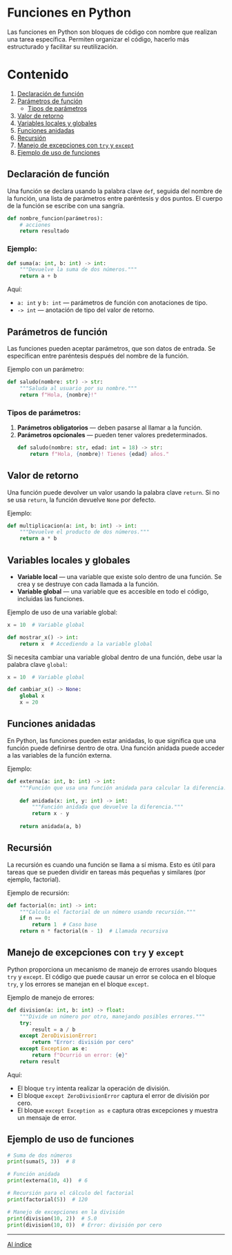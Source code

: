 # Funciones en Python

Las funciones en Python son bloques de código con nombre que realizan una tarea específica. Permiten organizar el código, hacerlo más estructurado y facilitar su reutilización.

# Contenido

1. [Declaración de función](#declaración-de-función)
2. [Parámetros de función](#parámetros-de-función)
   - [Tipos de parámetros](#tipos-de-parámetros)
3. [Valor de retorno](#valor-de-retorno)
4. [Variables locales y globales](#variables-locales-y-globales)
5. [Funciones anidadas](#funciones-anidadas)
6. [Recursión](#recursión)
7. [Manejo de excepciones con `try` y `except`](#manejo-de-excepciones-con-try-y-except)
8. [Ejemplo de uso de funciones](#ejemplo-de-uso-de-funciones)

## Declaración de función

Una función se declara usando la palabra clave `def`, seguida del nombre de la función, una lista de parámetros entre paréntesis y dos puntos. El cuerpo de la función se escribe con una sangría.

```python
def nombre_funcion(parámetros):
    # acciones
    return resultado
```

### Ejemplo:
```python
def suma(a: int, b: int) -> int:
    """Devuelve la suma de dos números."""
    return a + b
```

Aquí:
- `a: int` y `b: int` — parámetros de función con anotaciones de tipo.
- `-> int` — anotación de tipo del valor de retorno.

## Parámetros de función

Las funciones pueden aceptar parámetros, que son datos de entrada. Se especifican entre paréntesis después del nombre de la función.

Ejemplo con un parámetro:
```python
def saludo(nombre: str) -> str:
    """Saluda al usuario por su nombre."""
    return f"Hola, {nombre}!"
```

### Tipos de parámetros:
1. **Parámetros obligatorios** — deben pasarse al llamar a la función.
2. **Parámetros opcionales** — pueden tener valores predeterminados.
   ```python
   def saludo(nombre: str, edad: int = 18) -> str:
       return f"Hola, {nombre}! Tienes {edad} años."
   ```

## Valor de retorno

Una función puede devolver un valor usando la palabra clave `return`. Si no se usa `return`, la función devuelve `None` por defecto.

Ejemplo:
```python
def multiplicacion(a: int, b: int) -> int:
    """Devuelve el producto de dos números."""
    return a * b
```

## Variables locales y globales

- **Variable local** — una variable que existe solo dentro de una función. Se crea y se destruye con cada llamada a la función.
- **Variable global** — una variable que es accesible en todo el código, incluidas las funciones.

Ejemplo de uso de una variable global:
```python
x = 10  # Variable global

def mostrar_x() -> int:
    return x  # Accediendo a la variable global
```

Si necesita cambiar una variable global dentro de una función, debe usar la palabra clave `global`:
```python
x = 10  # Variable global

def cambiar_x() -> None:
    global x
    x = 20
```

## Funciones anidadas

En Python, las funciones pueden estar anidadas, lo que significa que una función puede definirse dentro de otra. Una función anidada puede acceder a las variables de la función externa.

Ejemplo:
```python
def externa(a: int, b: int) -> int:
    """Función que usa una función anidada para calcular la diferencia."""
    
    def anidada(x: int, y: int) -> int:
        """Función anidada que devuelve la diferencia."""
        return x - y
    
    return anidada(a, b)
```

## Recursión

La recursión es cuando una función se llama a sí misma. Esto es útil para tareas que se pueden dividir en tareas más pequeñas y similares (por ejemplo, factorial).

Ejemplo de recursión:
```python
def factorial(n: int) -> int:
    """Calcula el factorial de un número usando recursión."""
    if n == 0:
        return 1  # Caso base
    return n * factorial(n - 1)  # Llamada recursiva
```

## Manejo de excepciones con `try` y `except`

Python proporciona un mecanismo de manejo de errores usando bloques `try` y `except`. El código que puede causar un error se coloca en el bloque `try`, y los errores se manejan en el bloque `except`.

Ejemplo de manejo de errores:
```python
def division(a: int, b: int) -> float:
    """Divide un número por otro, manejando posibles errores."""
    try:
        result = a / b
    except ZeroDivisionError:
        return "Error: división por cero"
    except Exception as e:
        return f"Ocurrió un error: {e}"
    return result
```

Aquí:
- El bloque `try` intenta realizar la operación de división.
- El bloque `except ZeroDivisionError` captura el error de división por cero.
- El bloque `except Exception as e` captura otras excepciones y muestra un mensaje de error.

## Ejemplo de uso de funciones

```python
# Suma de dos números
print(suma(5, 3))  # 8

# Función anidada
print(externa(10, 4))  # 6

# Recursión para el cálculo del factorial
print(factorial(5))  # 120

# Manejo de excepciones en la división
print(division(10, 2))  # 5.0
print(division(10, 0))  # Error: división por cero
```
---

  [Al índice](https://github.com/hypo69/101_python_computer_games_ru/blob/master/cheat_sheets#readme)
